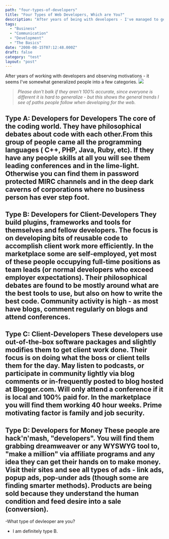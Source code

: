 ```yaml
---
path: "four-types-of-developers"
title: "Four Types of Web Developers, Which are You?"
description: "After years of being with developers - I've managed to generalize developers into a few categories."
tags: 
  - "Business"
  - "Communication"
  - "Development"
  - "The Basics"
date: "2008-08-15T07:12:48.000Z"
draft: false
category: "test"
layout: "post"
---
```


After years of working with developers and observing motivations - it seems I've somewhat generalized people into a few categories.
![](http://marcgrabanski.com/img/puzzle-pieces.jpg)
> *Please don't balk if they aren't 100% accurate, since everyone is different it is hard to generalize - but this shows the general trends I see of paths people follow when developing for the web.*

## Type A: Developers for Developers The core of the coding world. They have philosophical debates about code with each other.From this group of people came all the programming languages ( C++, PHP, Java, Ruby, etc). If they have any people skills at all you will see them leading conferences and in the lime-light. Otherwise you can find them in password protected MIRC channels and in the deep dark caverns of corporations where no business person has ever step foot.

## Type B: Developers for Client-Developers They build plugins, frameworks and tools for themselves and fellow developers. The focus is on developing bits of reusable code to accomplish client work more efficiently. In the marketplace some are self-employed, yet most of these people occupying full-time positions as team leads (or normal developers who exceed employer expectations). Their philosophical debates are found to be mostly around what are the best tools to use, but also on how to write the best code. Community activity is high - as most have blogs, comment regularly on blogs and attend conferences.

## Type C: Client-Developers These developers use out-of-the-box software packages and slightly modifies them to get client work done. Their focus is on doing what the boss or client tells them for the day. May listen to podcasts, or participate in community lightly via blog comments or in-frequently posted to blog hosted at Blogger.com. Will only attend a conference if it is local and 100% paid for. In the marketplace you will find them working 40 hour weeks. Prime motivating factor is family and job security.

## Type D: Developers for Money These people are hack'n'mash, "developers". You will find them grabbing dreamweaver or any WYSWYG tool to, "make a million" via affiliate programs and any idea they can get their hands on to make money. Visit their sites and see all types of ads - link ads, popup ads, pop-under ads (though some are finding smarter methods). Products are being sold because they understand the human condition and feed desire into a sale (conversion). 
-What type of devleoper are you?
- I am definitely type B.
